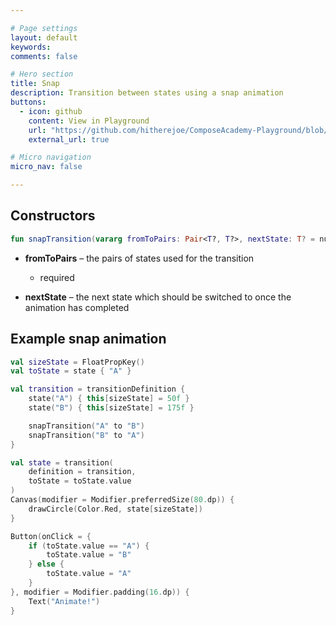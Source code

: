 ```yaml
---

# Page settings
layout: default
keywords:
comments: false

# Hero section
title: Snap
description: Transition between states using a snap animation
buttons:
  - icon: github
    content: View in Playground
    url: "https://github.com/hitherejoe/ComposeAcademy-Playground/blob/master/app/src/main/java/co/joebirch/composeplayground/animation/transitionAnimationDemos.kt"
    external_url: true

# Micro navigation
micro_nav: false

---
```


## Constructors

```kotlin
fun snapTransition(vararg fromToPairs: Pair<T?, T?>, nextState: T? = null)
```

* **fromToPairs** – the pairs of states used for the transition
  * required
  
* **nextState** – the next state which should be switched to once the animation has completed

## Example snap animation

```kotlin
val sizeState = FloatPropKey()
val toState = state { "A" }

val transition = transitionDefinition {
    state("A") { this[sizeState] = 50f }
    state("B") { this[sizeState] = 175f }

    snapTransition("A" to "B")
    snapTransition("B" to "A")
}

val state = transition(
    definition = transition,
    toState = toState.value
)
Canvas(modifier = Modifier.preferredSize(80.dp)) {
    drawCircle(Color.Red, state[sizeState])
}

Button(onClick = {
    if (toState.value == "A") {
        toState.value = "B"
    } else {
        toState.value = "A"
    }
}, modifier = Modifier.padding(16.dp)) {
    Text("Animate!")
}
```
